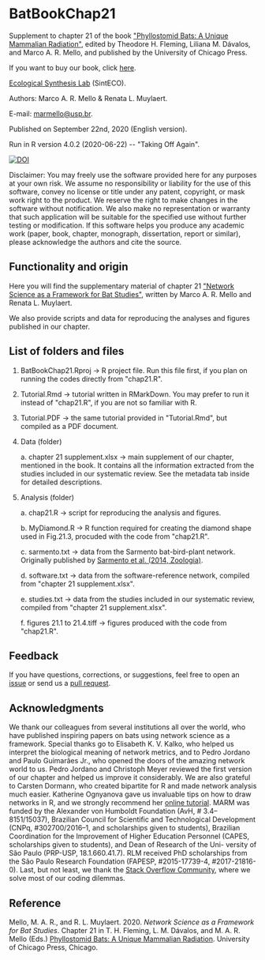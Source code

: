 # BatBookChap21

Supplement to chapter 21 of the book ["Phyllostomid Bats: A Unique Mammalian Radiation"](https://amzn.to/3mPryrI), edited by Theodore H. Fleming, Liliana M. Dávalos, and Marco A. R. Mello, and published by the University of Chicago Press.

If you want to buy our book, click [here](https://amzn.to/3mPryrI).

[Ecological Synthesis Lab](https://marcomellolab.wordpress.com) (SintECO).

Authors: Marco A. R. Mello & Renata L. Muylaert.

E-mail: marmello@usp.br. 

Published on September 22nd, 2020 (English version).

Run in R version 4.0.2 (2020-06-22) -- "Taking Off Again".

[![DOI](https://zenodo.org/badge/DOI/10.5281/zenodo.4046004.svg)](https://doi.org/10.5281/zenodo.4046004)


Disclaimer: You may freely use the software provided here for any purposes at your own risk. We assume no responsibility or liability for the use of this software, convey no license or title under any patent, copyright, or mask work right to the product. We reserve the right to make changes in the software without notification. We also make no representation or warranty that such application will be suitable for the specified use without further testing or modification. If this software helps you produce any academic work (paper, book, chapter, monograph, dissertation, report or similar), please acknowledge the authors and cite the source.


## Functionality and origin

Here you will find the supplementary material of chapter 21 ["Network Science as a Framework for Bat Studies"](https://phyllostomids.weebly.com/chapters/network-science-as-a-framework-for-bat-studies), written by Marco A. R. Mello and Renata L. Muylaert.

We also provide scripts and data for reproducing the analyses and figures published in our chapter.


## List of folders and files

1. BatBookChap21.Rproj -> R project file. Run this file first, if you plan on running the codes directly from "chap21.R".

2. Tutorial.Rmd -> tutorial written in RMarkDown. You may prefer to run it instead of "chap21.R", if you are not so familiar with R.

3. Tutorial.PDF -> the same tutorial provided in "Tutorial.Rmd", but compiled as a PDF document.

4. Data (folder)

    a. chapter 21 supplement.xlsx -> main supplement of our chapter, mentioned in the book. It contains all the information extracted from the studies included in our systematic review. See the metadata tab inside for detailed descriptions.
  
5. Analysis (folder)
 
    a. chap21.R -> script for reproducing the analysis and figures.
    
    b. MyDiamond.R -> R function required for creating the diamond shape used in Fig.21.3, procuded with the code from "chap21.R".
    
    c. sarmento.txt -> data from the Sarmento bat-bird-plant network. Originally published by [Sarmento et al. (2014, Zoologia)](http://dx.doi.org/10.1590/S1984-46702014000300006).
    
    d. software.txt -> data from the software-reference network, compiled from "chapter 21 supplement.xlsx".
    
    e. studies.txt -> data from the studies included in our systematic review, compiled from "chapter 21 supplement.xlsx".
    
    f. figures 21.1 to 21.4.tiff -> figures produced with the code from "chap21.R".


## Feedback

If you have questions, corrections, or suggestions, feel free to open an [issue](https://github.com/marmello77/BatBookChap21/issues) or send us a [pull request](https://github.com/marmello77/BatBookChap21/pulls).


## Acknowledgments

We thank our colleagues from several institutions all over the world, who have published inspiring papers on bats using network science as a framework. Special thanks go to Elisabeth K. V. Kalko, who helped us interpret the biological meaning of network metrics, and to Pedro Jordano and Paulo Guimarães Jr., who opened the doors of the amazing network world to us. Pedro Jordano and Christoph Meyer reviewed the first version of our chapter and helped us improve it considerably. We are also grateful to Carsten Dormann, who created bipartite for R and made network analysis much easier. Katherine Ognyanova gave us invaluable tips on how to draw networks in R, and we strongly recommend her [online tutorial](http://kateto.net/network-visualization). MARM was funded by the Alexander von Humboldt Foundation (AvH, # 3.4–8151/15037), Brazilian Council for Scientific and Technological Development (CNPq, #302700/2016–1, and scholarships given to students), Brazilian Coordination for the Improvement of Higher Education Personnel (CAPES, scholarships given to students), and Dean of Research of the Uni- versity of São Paulo (PRP-USP, 18.1.660.41.7). RLM received PhD scholarships from the São Paulo Research Foundation (FAPESP, #2015-17739-4, #2017-21816-0). Last, but not least, we thank the [Stack Overflow Community](https://stackoverflow.com), where we solve most of our coding dilemmas. 


## Reference

Mello, M. A. R., and R. L. Muylaert. 2020. *Network Science as a Framework for Bat Studies*. Chapter 21 in T. H. Fleming, L. M. Dávalos, and M. A. R. Mello (Eds.) [Phyllostomid Bats: A Unique Mammalian Radiation](https://amzn.to/3mPryrI). University of Chicago Press, Chicago. 
